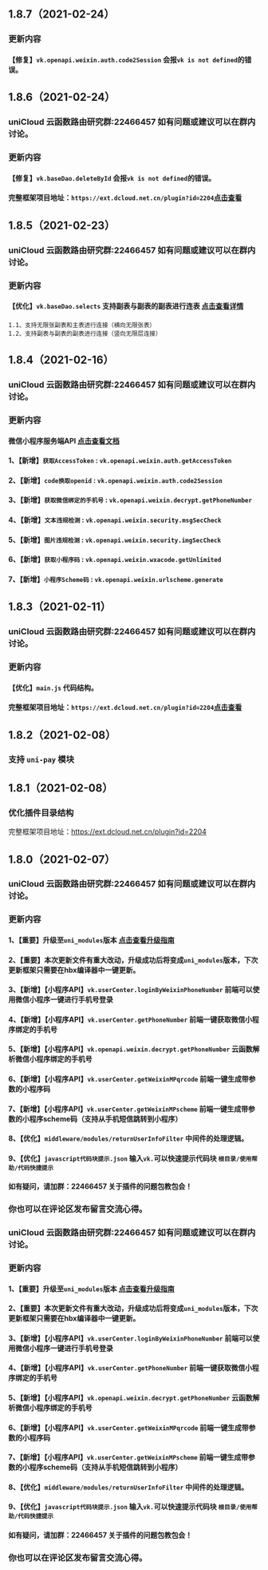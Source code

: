 ## 1.8.7（2021-02-24）
### 更新内容
#### 【修复】`vk.openapi.weixin.auth.code2Session` 会报`vk is not defined`的错误。

## 1.8.6（2021-02-24）
### uniCloud 云函数路由研究群:22466457 如有问题或建议可以在群内讨论。
### 更新内容
#### 【修复】`vk.baseDao.deleteById` 会报`vk is not defined`的错误。
#### 完整框架项目地址：`https://ext.dcloud.net.cn/plugin?id=2204`[点击查看](https://ext.dcloud.net.cn/plugin?id=2204)
## 1.8.5（2021-02-23）
### uniCloud 云函数路由研究群:22466457 如有问题或建议可以在群内讨论。
### 更新内容
#### 【优化】`vk.baseDao.selects` 支持副表与副表的副表进行连表 [点击查看详情](https://gitee.com/vk-uni/vk-uni-cloud-router/wikis/pages?sort_id=3028633&doc_id=975983)
```
1.1、支持无限张副表和主表进行连接（横向无限张表）
1.2、支持副表与副表的副表进行连接（竖向无限层连接）
```



## 1.8.4（2021-02-16）
### uniCloud 云函数路由研究群:22466457 如有问题或建议可以在群内讨论。
### 更新内容
#### 微信小程序服务端API [点击查看文档](https://gitee.com/vk-uni/vk-uni-cloud-router/wikis/pages?sort_id=3569379&doc_id=975983)
#### 1、【新增】`获取AccessToken` : `vk.openapi.weixin.auth.getAccessToken`
#### 2、【新增】`code换取openid` : `vk.openapi.weixin.auth.code2Session`
#### 3、【新增】`获取微信绑定的手机号` : `vk.openapi.weixin.decrypt.getPhoneNumber`
#### 4、【新增】`文本违规检测` : `vk.openapi.weixin.security.msgSecCheck`
#### 5、【新增】`图片违规检测` : `vk.openapi.weixin.security.imgSecCheck`
#### 6、【新增】`获取小程序码` : `vk.openapi.weixin.wxacode.getUnlimited`
#### 7、【新增】`小程序Scheme码` : `vk.openapi.weixin.urlscheme.generate`

## 1.8.3（2021-02-11）
### uniCloud 云函数路由研究群:22466457 如有问题或建议可以在群内讨论。
### 更新内容
#### 【优化】`main.js` 代码结构。
#### 完整框架项目地址：`https://ext.dcloud.net.cn/plugin?id=2204`[点击查看](https://ext.dcloud.net.cn/plugin?id=2204)
## 1.8.2（2021-02-08）
### 支持 `uni-pay` 模块
## 1.8.1（2021-02-08）
### 优化插件目录结构
完整框架项目地址：https://ext.dcloud.net.cn/plugin?id=2204
## 1.8.0（2021-02-07）
### uniCloud 云函数路由研究群:22466457 如有问题或建议可以在群内讨论。
###  更新内容
#### 1、【重要】升级至`uni_modules`版本 [点击查看升级指南](https://gitee.com/vk-uni/vk-uni-cloud-router/wikis/1.8%E4%BB%A5%E4%B8%8B%E7%89%88%E6%9C%AC%E5%8D%87%E7%BA%A7%E8%87%B31.8%E5%8D%87%E7%BA%A7%E6%8C%87%E5%8D%97%20%E5%8D%87%E7%BA%A7%E6%88%90%20uni_modules%E7%89%88%E6%9C%AC?sort_id=3541759)
#### 2、【重要】本次更新文件有重大改动，升级成功后将变成`uni_modules`版本，下次更新框架只需要在hbx编译器中一键更新。
#### 3、【新增】【小程序API】`vk.userCenter.loginByWeixinPhoneNumber` 前端可以使用微信小程序一键进行手机号登录
#### 4、【新增】【小程序API】`vk.userCenter.getPhoneNumber` 前端一键获取微信小程序绑定的手机号
#### 5、【新增】【小程序API】`vk.openapi.weixin.decrypt.getPhoneNumber` 云函数解析微信小程序绑定的手机号
#### 6、【新增】【小程序API】`vk.userCenter.getWeixinMPqrcode` 前端一键生成带参数的小程序码
#### 7、【新增】【小程序API】`vk.userCenter.getWeixinMPscheme` 前端一键生成带参数的小程序scheme码（支持从手机短信跳转到小程序）
#### 8、【优化】`middleware/modules/returnUserInfoFilter` 中间件的处理逻辑。
#### 9、【优化】`javascript代码块提示.json` 输入`vk.`可以快速提示代码块 `根目录/使用帮助/代码快捷提示`

#### 如有疑问，请加群：22466457 关于插件的问题包教包会！
### 你也可以在评论区发布留言交流心得。
### uniCloud 云函数路由研究群:22466457 如有问题或建议可以在群内讨论。
###  更新内容
#### 1、【重要】升级至`uni_modules`版本 [点击查看升级指南](https://gitee.com/vk-uni/vk-uni-cloud-router/wikis/1.8%E4%BB%A5%E4%B8%8B%E7%89%88%E6%9C%AC%E5%8D%87%E7%BA%A7%E8%87%B31.8%E5%8D%87%E7%BA%A7%E6%8C%87%E5%8D%97%20%E5%8D%87%E7%BA%A7%E6%88%90%20uni_modules%E7%89%88%E6%9C%AC?sort_id=3541759)
#### 2、【重要】本次更新文件有重大改动，升级成功后将变成`uni_modules`版本，下次更新框架只需要在hbx编译器中一键更新。
#### 3、【新增】【小程序API】`vk.userCenter.loginByWeixinPhoneNumber` 前端可以使用微信小程序一键进行手机号登录
#### 4、【新增】【小程序API】`vk.userCenter.getPhoneNumber` 前端一键获取微信小程序绑定的手机号
#### 5、【新增】【小程序API】`vk.openapi.weixin.decrypt.getPhoneNumber` 云函数解析微信小程序绑定的手机号
#### 6、【新增】【小程序API】`vk.userCenter.getWeixinMPqrcode` 前端一键生成带参数的小程序码
#### 7、【新增】【小程序API】`vk.userCenter.getWeixinMPscheme` 前端一键生成带参数的小程序scheme码（支持从手机短信跳转到小程序）
#### 8、【优化】`middleware/modules/returnUserInfoFilter` 中间件的处理逻辑。
#### 9、【优化】`javascript代码块提示.json` 输入`vk.`可以快速提示代码块 `根目录/使用帮助/代码快捷提示`

#### 如有疑问，请加群：22466457 关于插件的问题包教包会！
### 你也可以在评论区发布留言交流心得。